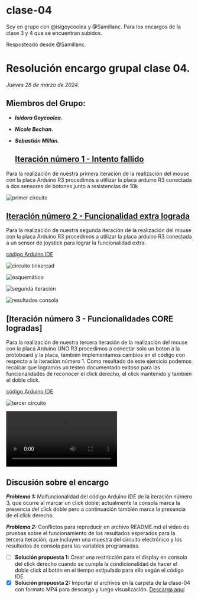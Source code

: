 # clase-04

Soy en grupo con @isigoycoolea y @Samillanc. Para los encargos de la clase 3 y 4 que se encuentran subidos.




Resposteado desde @Samillanc.



# Resolución encargo grupal clase 04.
*Jueves 28 de marzo de 2024.*

## Miembros del Grupo:
- ***Isidora Goycoolea.***
- ***Nicole Bechan.***
- ***Sebastián Millán.***

  ## [Iteración número 1 - Intento fallido](https://www.youtube.com/watch?v=0qsdvkh5eXc)
Para la realización de nuestra primera iteración de la realización del mouse con la placa Arduino R3 procedimos a utilizar la placa arduino R3 conectada a dos sensores de botones junto a resistencias de 10k

![primer circuito](./IMG_20240328_173424.jpg)

## [Iteración número 2 - Funcionalidad extra lograda](https://www.hackster.io/prabeenr2/joystick-pc-mouse-18552b)
Para la realización de nuestra segunda iteración de la realización del mouse con la placa Arduino R3 procedimos a utilizar la placa arduino R3 conectada a un sensor de joystick para lograr la funcionalidad extra.

[código Arduino IDE](./c_digo_mouse-1.ino)

![circuito tinkercad](./circuit.png)

![esquemático](./schematic.png)

![segunda iteración](./IMG_20240328_173503.jpg)

![resultados consola](./IMG-20240328-WA0028.jpg)
 
## [Iteración número 3 - Funcionalidades CORE logradas]
Para la realización de nuestra tercera iteración de la realización del mouse con la placa Arduino UNO R3 procedimos a conectar solo un boton a la protoboard y la placa, también implementamos cambios en el código con respecto a la iteración número 1. Como resultado de este ejercicio podemos recalcar que logramos un testeo documentado exitoso para las funcionalidades de reconocer el click derecho, el click mantenido y también el doble click.

[código Arduino IDE](./codigo_botones.ino)

![tercer circuito](./IMG_20240328_191639.jpg)

![resultados consola](./VID-20240328-WA0031.mp4)

## Discusión sobre el encargo

***Problema 1:*** Malfuncionalidad del código Arduino IDE de la iteración número 3, que ocurre al marcar un click doble; actualmente la consola marca la presencia del click doble pero a continuación también marca la presencia de el click derecho.

***Problema 2:*** Conflictos para reproducir en archivo README.md el video de pruebas sobre el funcionamiento de los resultados esperados para la tercera iteración, que incluyen una muestra del circuito electrónico y los resultados de consola para las variables programadas.

- [ ] **Solución propuesta 1:** Crear una restricción para el display en consola del click derecho cuando se cumpla la condicionalidad de hacer el doble click al botón en el tiempo estipulado para ello según el código IDE.
- [x] **Solución propuesta 2:** Importar el archivos en la carpeta de la clase-04 con formato MP4 para descarga y luego visualización. [Descarga aquí](https://github.com/Samillanc/dis145/blob/main/estudiantes/Samillanc/clase-04/VID-20240328-WA0031.mp4)
